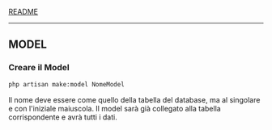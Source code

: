 [README](../README.md)<br>

---

## MODEL
### Creare il Model
```sh
php artisan make:model NomeModel
```
Il nome deve essere come quello della tabella del database, ma al singolare e con l'iniziale maiuscola. Il model sarà già collegato alla tabella corrispondente e avrà tutti i dati.

